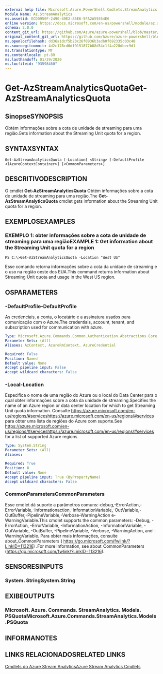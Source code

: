 ```yaml
---
external help file: Microsoft.Azure.PowerShell.Cmdlets.StreamAnalytics.dll-Help.xml
Module Name: Az.StreamAnalytics
ms.assetid: ECD0950F-2490-49E2-85E6-5FA2A59364E6
online version: https://docs.microsoft.com/en-us/powershell/module/az.streamanalytics/get-azstreamanalyticsquota
schema: 2.0.0
content_git_url: https://github.com/Azure/azure-powershell/blob/master/src/StreamAnalytics/StreamAnalytics/help/Get-AzStreamAnalyticsQuota.md
original_content_git_url: https://github.com/Azure/azure-powershell/blob/master/src/StreamAnalytics/StreamAnalytics/help/Get-AzStreamAnalyticsQuota.md
ms.openlocfilehash: dd36a1dcf5b23c26f0936b3adb0f692335c03c48
ms.sourcegitcommit: 4d2c178cd6df9151877b08d54c1f4a228dbec9d1
ms.translationtype: MT
ms.contentlocale: pt-BR
ms.lasthandoff: 01/29/2020
ms.locfileid: "93598460"
---
```

# <span data-ttu-id="6c482-101">Get-AzStreamAnalyticsQuota</span><span class="sxs-lookup"><span data-stu-id="6c482-101">Get-AzStreamAnalyticsQuota</span></span>

## <span data-ttu-id="6c482-102">Sinopse</span><span class="sxs-lookup"><span data-stu-id="6c482-102">SYNOPSIS</span></span>
<span data-ttu-id="6c482-103">Obtém informações sobre a cota de unidade de streaming para uma região.</span><span class="sxs-lookup"><span data-stu-id="6c482-103">Gets information about the Streaming Unit quota for a region.</span></span>

## <span data-ttu-id="6c482-104">SYNTAX</span><span class="sxs-lookup"><span data-stu-id="6c482-104">SYNTAX</span></span>

```
Get-AzStreamAnalyticsQuota [-Location] <String> [-DefaultProfile <IAzureContextContainer>] [<CommonParameters>]
```

## <span data-ttu-id="6c482-105">DESCRITIVO</span><span class="sxs-lookup"><span data-stu-id="6c482-105">DESCRIPTION</span></span>
<span data-ttu-id="6c482-106">O cmdlet **Get-AzStreamAnalyticsQuota** Obtém informações sobre a cota de unidade de streaming para uma região.</span><span class="sxs-lookup"><span data-stu-id="6c482-106">The **Get-AzStreamAnalyticsQuota** cmdlet gets information about the Streaming Unit quota for a region.</span></span>

## <span data-ttu-id="6c482-107">EXEMPLOS</span><span class="sxs-lookup"><span data-stu-id="6c482-107">EXAMPLES</span></span>

### <span data-ttu-id="6c482-108">EXEMPLO 1: obter informações sobre a cota de unidade de streaming para uma região</span><span class="sxs-lookup"><span data-stu-id="6c482-108">EXAMPLE 1: Get information about the Streaming Unit quota for a region</span></span>
```
PS C:\>Get-AzStreamAnalyticsQuota -Location "West US"
```

<span data-ttu-id="6c482-109">Esse comando retorna informações sobre a cota da unidade de streaming e o uso na região oeste dos EUA.</span><span class="sxs-lookup"><span data-stu-id="6c482-109">This command returns information about Streaming Unit quota and usage in the West US region.</span></span>

## <span data-ttu-id="6c482-110">OS</span><span class="sxs-lookup"><span data-stu-id="6c482-110">PARAMETERS</span></span>

### <span data-ttu-id="6c482-111">-DefaultProfile</span><span class="sxs-lookup"><span data-stu-id="6c482-111">-DefaultProfile</span></span>
<span data-ttu-id="6c482-112">As credenciais, a conta, o locatário e a assinatura usados para comunicação com o Azure.</span><span class="sxs-lookup"><span data-stu-id="6c482-112">The credentials, account, tenant, and subscription used for communication with azure.</span></span>

```yaml
Type: Microsoft.Azure.Commands.Common.Authentication.Abstractions.Core.IAzureContextContainer
Parameter Sets: (All)
Aliases: AzContext, AzureRmContext, AzureCredential

Required: False
Position: Named
Default value: None
Accept pipeline input: False
Accept wildcard characters: False
```

### <span data-ttu-id="6c482-113">-Local</span><span class="sxs-lookup"><span data-stu-id="6c482-113">-Location</span></span>
<span data-ttu-id="6c482-114">Especifica o nome de uma região do Azure ou o local do Data Center para o qual obter informações sobre a cota da unidade de streaming.</span><span class="sxs-lookup"><span data-stu-id="6c482-114">Specifies the name of an Azure region or data center location for which to get Streaming Unit quota information.</span></span>
<span data-ttu-id="6c482-115">Consulte https://azure.microsoft.com/en-us/regions/#serviceshttps://azure.microsoft.com/en-us/regions/#services para obter uma lista de regiões do Azure com suporte.</span><span class="sxs-lookup"><span data-stu-id="6c482-115">See https://azure.microsoft.com/en-us/regions/#serviceshttps://azure.microsoft.com/en-us/regions/#services for a list of supported Azure regions.</span></span>

```yaml
Type: System.String
Parameter Sets: (All)
Aliases:

Required: True
Position: 0
Default value: None
Accept pipeline input: True (ByPropertyName)
Accept wildcard characters: False
```

### <span data-ttu-id="6c482-116">CommonParameters</span><span class="sxs-lookup"><span data-stu-id="6c482-116">CommonParameters</span></span>
<span data-ttu-id="6c482-117">Esse cmdlet dá suporte a parâmetros comuns:-debug,-ErrorAction,-ErrorVariable,-Informationaction,-InformationVariable,-OutVariable,-OutBuffer,-PipelineVariable,-Verbose-WarningAction e-WarningVariable.</span><span class="sxs-lookup"><span data-stu-id="6c482-117">This cmdlet supports the common parameters: -Debug, -ErrorAction, -ErrorVariable, -InformationAction, -InformationVariable, -OutVariable, -OutBuffer, -PipelineVariable, -Verbose, -WarningAction, and -WarningVariable.</span></span> <span data-ttu-id="6c482-118">Para obter mais informações, consulte about_CommonParameters ( https://go.microsoft.com/fwlink/?LinkID=113216) .</span><span class="sxs-lookup"><span data-stu-id="6c482-118">For more information, see about_CommonParameters (https://go.microsoft.com/fwlink/?LinkID=113216).</span></span>

## <span data-ttu-id="6c482-119">SENSORES</span><span class="sxs-lookup"><span data-stu-id="6c482-119">INPUTS</span></span>

### <span data-ttu-id="6c482-120">System. String</span><span class="sxs-lookup"><span data-stu-id="6c482-120">System.String</span></span>

## <span data-ttu-id="6c482-121">EXIBE</span><span class="sxs-lookup"><span data-stu-id="6c482-121">OUTPUTS</span></span>

### <span data-ttu-id="6c482-122">Microsoft. Azure. Commands. StreamAnalytics. Models. PSQuota</span><span class="sxs-lookup"><span data-stu-id="6c482-122">Microsoft.Azure.Commands.StreamAnalytics.Models.PSQuota</span></span>

## <span data-ttu-id="6c482-123">INFORMA</span><span class="sxs-lookup"><span data-stu-id="6c482-123">NOTES</span></span>

## <span data-ttu-id="6c482-124">LINKS RELACIONADOS</span><span class="sxs-lookup"><span data-stu-id="6c482-124">RELATED LINKS</span></span>

[<span data-ttu-id="6c482-125">Cmdlets do Azure Stream Analytics</span><span class="sxs-lookup"><span data-stu-id="6c482-125">Azure Stream Analytics Cmdlets</span></span>](./Az.StreamAnalytics.md)


